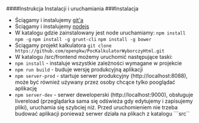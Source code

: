 ####Instrukcja Instalacji i uruchamiania
###Instalacja
- Ściągamy i instalujemy [git'a](http://git-scm.com/book/en/v2/Getting-Started-Installing-Git)
- Ściągamy i instalujemy [nodejs](https://nodejs.org/download/)
- W katalogu gdzie zainstalowany jest node uruchamiamy:
```npm install npm -g```
```npm install -g grunt-cli```
```npm install -g bower```
- Ściągamy projekt kalkulatora ```git clone https://github.com/openpkw/PocKalkulatorWyborczyHtml.git```
- W katalogu /src/frontend możemy uruchomić następujące taski:
- ```npm install``` - instaluje wszystkie zależności wymagane w projekcie
- ```npm run build``` - buduje wersję produkcyjną aplikacji
- ```npm server-prod``` - startuje serwer produkcyjny (http://localhost:8088), może być również używany przez osoby chcące tylko pooglądać aplikację
- ```npm server-dev``` - serwer deweloperski (http://localhost:9000), obsługuje livereload (przeglądarka sama się odświeża gdy edytujemy i zapisujemy pliki), uruchamia się szybciej niż. Przed uruchomieniem nie trzeba budować aplikacji ponieważ serwer działa na plikach z katalogu ```src``